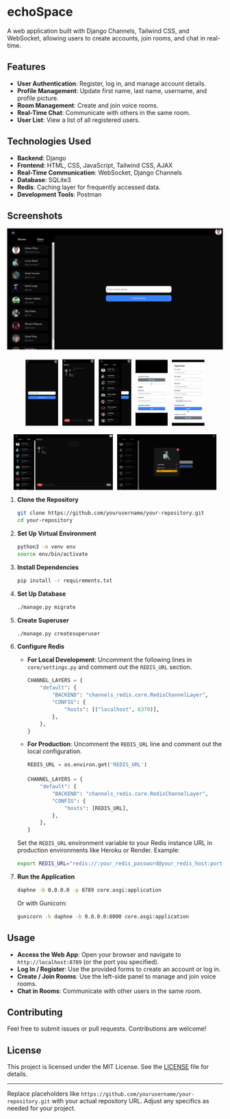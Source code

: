# echoSpace

A web application built with Django Channels, Tailwind CSS, and WebSocket, allowing users to create accounts, join rooms, and chat in real-time.

## Features

- **User Authentication**: Register, log in, and manage account details.
- **Profile Management**: Update first name, last name, username, and profile picture.
- **Room Management**: Create and join voice rooms.
- **Real-Time Chat**: Communicate with others in the same room.
- **User List**: View a list of all registered users.

## Technologies Used

- **Backend**: Django
- **Frontend**: HTML, CSS, JavaScript, Tailwind CSS, AJAX
- **Real-Time Communication**: WebSocket, Django Channels
- **Database**: SQLite3
- **Redis**: Caching layer for frequently accessed data. 
- **Development Tools**: Postman
## Screenshots
<div style="text-align: center; margin-bottom: 20px;">
  <img src="media/screenshots/ds_1.png" alt="Main Screenshot" style="height: auto;">
</div>
<div style="display: flex; flex-wrap: wrap; justify-content: center; align-items: center; gap: 10px;">
  <img src="media/screenshots/ph_1.png" alt="Thumbnail 1" style="width: 15%; height: auto;">
  <img src="media/screenshots/ph_2.png" alt="Thumbnail 3" style="width: 15%; height: auto;">
  <img src="media/screenshots/ph_3.png" alt="Thumbnail 5" style="width: 15%; height: auto;">
  <img src="media/screenshots/ph_5.png" alt="Thumbnail 5" style="width: 15%; height: auto;">
  <img src="media/screenshots/ph_6.png" alt="Thumbnail 5" style="width: 15%; height: auto;">

</div>
<div style="display: flex; flex-wrap: wrap; justify-content: center; gap: 10px; margin-top:20px">
  <img src="media/screenshots/ds_2.png" alt="Thumbnail 1" style="width: 46%; height: auto;">
  <img src="media/screenshots/ds_3.png" alt="Thumbnail 3" style="width: 46%; height: auto;">
</div>
<style>
    
</style>

1. **Clone the Repository**

   ```bash
   git clone https://github.com/yourusername/your-repository.git
   cd your-repository
   ```

2. **Set Up Virtual Environment**

   ```bash
   python3 -m venv env
   source env/bin/activate
   ```

3. **Install Dependencies**

   ```bash
   pip install -r requirements.txt
   ```

4. **Set Up Database**

   ```bash
   ./manage.py migrate
   ```

5. **Create Superuser**

   ```bash
   ./manage.py createsuperuser
   ```

6. **Configure Redis**

   - **For Local Development**: Uncomment the following lines in `core/settings.py` and comment out the `REDIS_URL` section.

     ```python
     CHANNEL_LAYERS = {
         "default": {
             "BACKEND": "channels_redis.core.RedisChannelLayer",
             "CONFIG": {
                 "hosts": [("localhost", 6379)],
             },
         },
     }
     ```

   - **For Production**: Uncomment the `REDIS_URL` line and comment out the local configuration.

     ```python
     REDIS_URL = os.environ.get('REDIS_URL')

     CHANNEL_LAYERS = {
         "default": {
             "BACKEND": "channels_redis.core.RedisChannelLayer",
             "CONFIG": {
                 "hosts": [REDIS_URL],
             },
         },
     }
     ```

   Set the `REDIS_URL` environment variable to your Redis instance URL in production environments like Heroku or Render. Example:

   ```bash
   export REDIS_URL="redis://:your_redis_password@your_redis_host:port/0"
   ```

7. **Run the Application**

   ```bash
   daphne -b 0.0.0.0 -p 8789 core.asgi:application
   ```

   Or with Gunicorn:

   ```bash
   gunicorn -k daphne -b 0.0.0.0:8000 core.asgi:application
   ```

## Usage

- **Access the Web App**: Open your browser and navigate to `http://localhost:8789` (or the port you specified).
- **Log In / Register**: Use the provided forms to create an account or log in.
- **Create / Join Rooms**: Use the left-side panel to manage and join voice rooms.
- **Chat in Rooms**: Communicate with other users in the same room.

## Contributing

Feel free to submit issues or pull requests. Contributions are welcome!

## License

This project is licensed under the MIT License. See the [LICENSE](LICENSE) file for details.

---

Replace placeholders like `https://github.com/yourusername/your-repository.git` with your actual repository URL. Adjust any specifics as needed for your project.